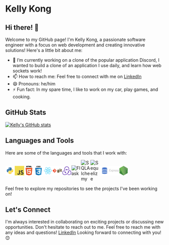 # Kelly Kong

## Hi there! 👋

Welcome to my GitHub page! I'm Kelly Kong, a passionate software engineer with a focus on web development and creating innovative solutions! Here's a little bit about me:

- 🔭 I’m currently working on a clone of the popular application Discord, I wanted to build a clone of an application I use daily, and learn how web sockets work!
- 📫 How to reach me: Feel free to connect with me on [LinkedIn](https://www.linkedin.com/in/kelly-kong-033333186/)
- 😄 Pronouns: he/him
- ⚡ Fun fact: In my spare time, I like to work on my car, play games, and cooking.

## GitHub Stats

[![Kelly's GitHub stats](https://github-readme-stats.vercel.app/api?username=kkong88)](https://github.com/kkong88)

## Languages and Tools

Here are some of the languages and tools that I work with:

<div style="display: flex; align-items: center;">

  <img src="https://github.com/github/explore/raw/main/topics/python/python.png" width="30" alt="Python">
  <img src="https://github.com/github/explore/raw/main/topics/javascript/javascript.png" width="30" alt="JavaScript">
  <img src="https://github.com/github/explore/raw/main/topics/html/html.png" width="30" alt="HTML">
  <img src="https://github.com/github/explore/raw/main/topics/css/css.png" width="30" alt="CSS">
  <img src="https://github.com/github/explore/raw/main/topics/react/react.png" width="30" alt="React">
  <img src="https://github.com/github/explore/raw/main/topics/git/git.png" width="30" alt="Git">
  <img src="https://github.com/github/explore/raw/main/topics/redux/redux.png" width="30" alt="Redux">
  <img src="https://res.cloudinary.com/dfnqaxcck/image/upload/v1687215405/flask_l9vp6a.png" width="30" alt="Flask">
  <img src="https://res.cloudinary.com/dfnqaxcck/image/upload/c_scale,w_301/v1687216244/sqlalch_wbvdbm.png" width="30" alt="SQLAlchemy">
  <img src="https://res.cloudinary.com/dfnqaxcck/image/upload/c_scale,w_278/v1687215975/seq_njsb4b.png" width="30" alt="Sequelize">
  <img src="https://github.com/github/explore/raw/main/topics/sql/sql.png" width="30" alt="SQL">
  <img src="https://github.com/github/explore/raw/main/topics/express/express.png" width="30" alt="Express">
  <img src="https://github.com/github/explore/raw/main/topics/nodejs/nodejs.png" width="30" alt="Node.js">

</div>

Feel free to explore my repositories to see the projects I've been working on!

## Let's Connect

I'm always interested in collaborating on exciting projects or discussing new opportunities. Don't hesitate to reach out to me. 
Feel free to reach me with any ideas and questions! [LinkedIn](https://www.linkedin.com/in/kelly-kong-033333186/)
Looking forward to connecting with you! 😊

